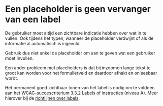 # Een placeholder is geen vervanger van een label

De gebruiker moet altijd een zichtbare indicatie hebben over wat in te vullen. Ook tijdens het typen, wanneer de placeholder verdwijnt of als de informatie al automatisch is ingevuld.

Gebruik dus niet enkel de placeholder om aan te geven wat een gebruiker moet invullen.

Een ander probleem met placeholders is dat bij inzoomen lange tekst te groot kan worden voor het formulierveld en daardoor afhakt en onleesbaar wordt.

Het permanent goed zichtbaar tonen van het label is nodig om te voldoen aan het [WCAG-succescriterium 3.3.2 Labels of instructies](/wcag/3.3.2) (niveau A). Meer hierover bij de [richtlijnen over labels](/richtlijnen/formulieren/links).
